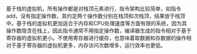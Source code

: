 基于栈的虚拟机，所有操作都是对栈顶元素进行，指令架构比较简单，如指令add，没有指定操作数，其约定两个操作数分别在栈顶和次栈顶，结果放于栈顶中。基于栈的虚拟机更加适合于内存和CPU处理速度等方面有限的系统，因为其操作数隐含在栈上，因此指令通常不用指定操作数，编译器生成的指令相对于基于寄存器的虚拟机更小。不使用寄存器进行缓存，也意味着取数据和存数据的操作相对于基于寄存器的虚拟机更多，内存访问次数增多，运行效率也更低。